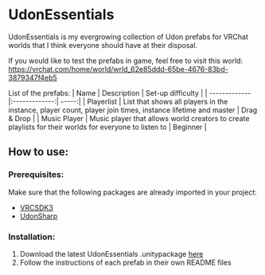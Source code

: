 # UdonEssentials
UdonEssentials is my evergrowing collection of Udon prefabs for VRChat worlds that I think everyone should have at their disposal.

If you would like to test the prefabs in game, feel free to visit this world: https://vrchat.com/home/world/wrld_62e85ddd-65be-4676-83bd-3879347f4eb5

List of the prefabs:
| Name | Description | Set-up difficulty |
| ------------- |:-------------:| -----:|
| Playerlist | List that shows all players in the instance, player count, player join times, instance lifetime and master | Drag & Drop |
| Music Player | Music player that allows world creators to create playlists for their worlds for everyone to listen to | Beginner |

## How to use:
### Prerequisites:
Make sure that the following packages are already imported in your project:
* [VRCSDK3](https://vrchat.com/download/sdk3-worlds)
* [UdonSharp](https://github.com/MerlinVR/UdonSharp/releases/latest)

### Installation:
1. Download the latest UdonEssentials .unitypackage [here](https://github.com/Varneon/UdonEssentials/releases/latest)
2. Follow the instructions of each prefab in their own README files
